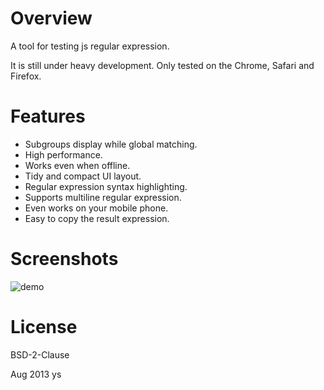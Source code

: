 # Overview

A tool for testing js regular expression.

It is still under heavy development. Only tested on the Chrome, Safari and Firefox.

# Features

 - Subgroups display while global matching.
 - High performance.
 - Works even when offline.
 - Tidy and compact UI layout.
 - Regular expression syntax highlighting.
 - Supports multiline regular expression.
 - Even works on your mobile phone.
 - Easy to copy the result expression.

# Screenshots

 ![demo][1]

# License

BSD-2-Clause

Aug 2013 ys


  [1]: https://raw.github.com/ysmood/regex-builder/gh-pages/img/demo.jpg
